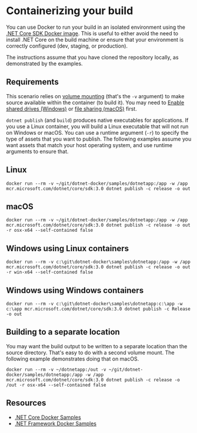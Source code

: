 # Containerizing your build

You can use Docker to run your build in an isolated environment using the [.NET Core SDK Docker image](https://hub.docker.com/_/microsoft-dotnet-core-sdk/). This is useful to either avoid the need to install .NET Core on the build machine or ensure that your environment is correctly configured (dev, staging, or production).

The instructions assume that you have cloned the repository locally, as demonstrated by the examples.

## Requirements

This scenario relies on [volume mounting](https://docs.docker.com/engine/admin/volumes/volumes/) (that's the `-v` argument) to make source available within the container (to build it). You may need to [Enable shared drives (Windows)](https://docs.docker.com/docker-for-windows/#shared-drives) or [file sharing (macOS)](https://docs.docker.com/docker-for-mac/#file-sharing) first.

`dotnet publish` (and `build`) produces native executables for applications. If you use a Linux container, you will build a Linux executable that will not run on Windows or macOS. You can use a runtime argument (`-r`) to specify the type of assets that you want to publish. The following examples assume you want assets that match your host operating system, and use runtime arguments to ensure that.

## Linux

```console
docker run --rm -v ~/git/dotnet-docker/samples/dotnetapp:/app -w /app mcr.microsoft.com/dotnet/core/sdk:3.0 dotnet publish -c release -o out
```

## macOS

```console
docker run --rm -v ~/git/dotnet-docker/samples/dotnetapp:/app -w /app mcr.microsoft.com/dotnet/core/sdk:3.0 dotnet publish -c release -o out -r osx-x64 --self-contained false
```

## Windows using Linux containers

```console
docker run --rm -v c:\git\dotnet-docker\samples\dotnetapp:/app -w /app mcr.microsoft.com/dotnet/core/sdk:3.0 dotnet publish -c release -o out -r win-x64 --self-contained false
```

## Windows using Windows containers

```console
docker run --rm -v c:\git\dotnet-docker\samples\dotnetapp:c:\app -w c:\app mcr.microsoft.com/dotnet/core/sdk:3.0 dotnet publish -c Release -o out
```

## Building to a separate location

You may want the build output to be written to a separate location than the source directory. That's easy to do with a second volume mount. The following example demonstrates doing that on macOS.

```console
docker run --rm -v ~/dotnetapp:/out -v ~/git/dotnet-docker/samples/dotnetapp:/app -w /app mcr.microsoft.com/dotnet/core/sdk:3.0 dotnet publish -c release -o /out -r osx-x64 --self-contained false
```

## Resources

* [.NET Core Docker Samples](../README.md)
* [.NET Framework Docker Samples](https://github.com/microsoft/dotnet-framework-docker/blob/master/samples/README.md)
